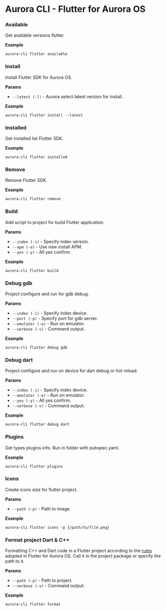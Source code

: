 # Aurora CLI - Flutter for Aurora OS

### Available

Get available versions flutter.

**Example**

```shell
aurora-cli flutter available
```

### Install

Install Flutter SDK for Aurora OS.

**Params**

* `--latest (-l)` - Aurora select latest version for install.

**Example**

```shell
aurora-cli flutter install --latest
```

### Installed

Get installed list Flutter SDK.

**Example**

```shell
aurora-cli flutter installed
```

### Remove

Remove Flutter SDK.

**Example**

```shell
aurora-cli flutter remove
```

### Build

Add script to project for build Flutter application.

**Params**

* `--index (-i)` - Specify index version.
* `--apm (-a)` - Use new install APM.
* `--yes (-y)` - All yes confirm.

**Example**

```shell
aurora-cli flutter build
```

### Debug gdb

Project configure and run for gdb debug.

**Params**

* `--index (-i)` - Specify index device.
* `--port (-p)` - Specify port for gdb server.
* `--emulator (-e)` - Run on emulator.
* `--verbose (-v)` - Command output.

**Example**

```shell
aurora-cli flutter debug gdb
```

### Debug dart

Project configure and run on device for dart debug or hot reload.

**Params**

* `--index (-i)` - Specify index device.
* `--emulator (-e)` - Run on emulator.
* `--yes (-y)` - All yes confirm.
* `--verbose (-v)` - Command output.

**Example**

```shell
aurora-cli flutter debug dart
```

### Plugins

Get types plugins info. Run in folder with pubspec.yaml.

**Example**

```shell
aurora-cli flutter plugins
```

### Icons

Create icons size for flutter project.

**Params**

* `--path (-p)` - Path to image.

**Example**

```shell
aurora-cli flutter icons -p {/path/to/file.png}
```

### Format project Dart & C++

Formatting C++ and Dart code in a Flutter project according to the
[rules](https://omprussia.gitlab.io/flutter/flutter/faq/#dart) adopted in Flutter for Aurora OS.
Call it in the project package or specify the path to it.

**Params**

* `--path (-p)` - Path to project.
* `--verbose (-v)` - Command output.

**Example**

```shell
aurora-cli flutter format
```
